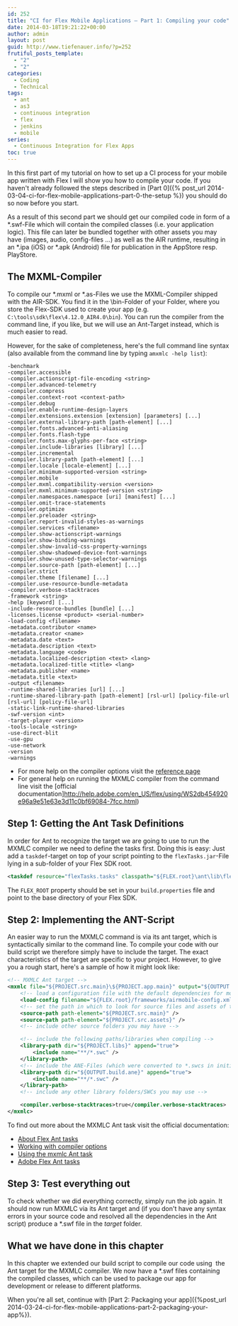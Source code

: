 ```yaml
---
id: 252
title: "CI for Flex Mobile Applications – Part 1: Compiling your code"
date: 2014-03-18T19:21:22+00:00
author: admin
layout: post
guid: http://www.tiefenauer.info/?p=252
frutiful_posts_template:
  - "2"
  - "2"
categories:
  - Coding
  - Technical
tags:
  - ant
  - as3
  - continuous integration
  - flex
  - jenkins
  - mobile
series:
  - Continuous Integration for Flex Apps
toc: true
---
```

In this first part of my tutorial on how to set up a CI process for your mobile app written with Flex I will show you how to compile your code. If you haven't already followed the steps described in [Part 0]({% post_url 2014-03-04-ci-for-flex-mobile-applications-part-0-the-setup %}) you should do so now before you start.

As a result of this second part we should get our compiled code in form of a *.swf-File which will contain the compiled classes (i.e. your application logic). This file can later be bundled together with other assets you may have (images, audio, config-files ...) as well as the AIR runtime, resulting in an *.ipa (iOS) or *.apk (Android) file for publication in the AppStore resp. PlayStore.

## The MXML-Compiler

To compile our *.mxml or *.as-Files we use the MXML-Compiler shipped with the AIR-SDK. You find it in the \bin-Folder of your Folder, where you store the Flex-SDK used to create your app (e.g. `C:\tools\sdk\flex\4.12.0_AIR4.0\bin`). You can run the compiler from the command line, if you like, but we will use an Ant-Target instead, which is much easier to read.

However, for the sake of completeness, here's the full command line syntax (also available from the command line by typing `amxmlc -help list`):

```
-benchmark
-compiler.accessible
-compiler.actionscript-file-encoding <string>
-compiler.advanced-telemetry
-compiler.compress
-compiler.context-root <context-path>
-compiler.debug
-compiler.enable-runtime-design-layers
-compiler.extensions.extension [extension] [parameters] [...]
-compiler.external-library-path [path-element] [...]
-compiler.fonts.advanced-anti-aliasing
-compiler.fonts.flash-type
-compiler.fonts.max-glyphs-per-face <string>
-compiler.include-libraries [library] [...]
-compiler.incremental
-compiler.library-path [path-element] [...]
-compiler.locale [locale-element] [...]
-compiler.minimum-supported-version <string>
-compiler.mobile
-compiler.mxml.compatibility-version <version>
-compiler.mxml.minimum-supported-version <string>
-compiler.namespaces.namespace [uri] [manifest] [...]
-compiler.omit-trace-statements
-compiler.optimize
-compiler.preloader <string>
-compiler.report-invalid-styles-as-warnings
-compiler.services <filename>
-compiler.show-actionscript-warnings
-compiler.show-binding-warnings
-compiler.show-invalid-css-property-warnings
-compiler.show-shadowed-device-font-warnings
-compiler.show-unused-type-selector-warnings
-compiler.source-path [path-element] [...]
-compiler.strict
-compiler.theme [filename] [...]
-compiler.use-resource-bundle-metadata
-compiler.verbose-stacktraces
-framework <string>
-help [keyword] [...]
-include-resource-bundles [bundle] [...]
-licenses.license <product> <serial-number>
-load-config <filename>
-metadata.contributor <name>
-metadata.creator <name>
-metadata.date <text>
-metadata.description <text>
-metadata.language <code>
-metadata.localized-description <text> <lang>
-metadata.localized-title <title> <lang>
-metadata.publisher <name>
-metadata.title <text>
-output <filename>
-runtime-shared-libraries [url] [...]
-runtime-shared-library-path [path-element] [rsl-url] [policy-file-url [rsl-url] [policy-file-url]
-static-link-runtime-shared-libraries
-swf-version <int>
-target-player <version>
-tools-locale <string>
-use-direct-blit
-use-gpu
-use-network
-version
-warnings
```

* For more help on the compiler options visit the [reference page](http://help.adobe.com/en_US/flex/using/WS2db454920e96a9e51e63e3d11c0bf69084-7a92.html)
* For general help on running the MXMLC compiler from the command line visit the [official documentation]http://help.adobe.com/en_US/flex/using/WS2db454920e96a9e51e63e3d11c0bf69084-7fcc.html)

## Step 1: Getting the Ant Task Definitions

In order for Ant to recognize the target we are going to use to run the MXMLC compiler we need to define the tasks first. Doing this is easy: Just add a `taskdef`-target on top of your script pointing to the `flexTasks.jar`-File lying in a sub-folder of your Flex SDK root.

```xml
<taskdef resource="flexTasks.tasks" classpath="${FLEX.root}\ant\lib\flexTasks.jar" />
```

The `FLEX_ROOT` property should be set in your `build.properties` file and point to the base directory of your Flex SDK.

## Step 2: Implementing the ANT-Script

An easier way to run the MXMLC command is via its ant target, which is syntactically similar to the command line. To compile your code with our build script we therefore simply have to include the target. The exact characteristics of the target are specific to your project. However, to give you a rough start, here's a sample of how it might look like:

```xml
<!-- MXMLC Ant target -->
<mxmlc file="${PROJECT.src.main}\${PROJECT.app.main}" output="${OUTPUT.build}\${PROJECT.app.name}.swf">
	<!-- load a configuration file with the default dependencies for mobile projects -->
	<load-config filename="${FLEX.root}/frameworks/airmobile-config.xml" />
	<!-- set the path in which to look for source files and assets of the application -->
	<source-path path-element="${PROJECT.src.main}" />
	<source-path path-element="${PROJECT.src.assets}" />
	<!-- include other source folders you may have -->

	<!-- include the following paths/libraries when compiling -->
	<library-path dir="${PROJECT.libs}" append="true">
		<include name="**/*.swc" />
	</library-path>
	<!-- include the ANE-Files (which were converted to *.swcs in initialization -->
	<library-path dir="${OUTPUT.build.ane}" append="true">
		<include name="**/*.swc" />
	</library-path>
	<!-- include any other library folders/SWCs you may use -->

	<compiler.verbose-stacktraces>true</compiler.verbose-stacktraces>
</mxmlc>
```

To find out more about the MXMLC Ant task visit the official documentation:</p>
    
* [About Flex Ant tasks](http://help.adobe.com/en_US/flex/using/WS2db454920e96a9e51e63e3d11c0bf678b2-7ffc.html)
* [Working with compiler options](http://help.adobe.com/en_US/flex/using/WS2db454920e96a9e51e63e3d11c0bf69084-7a63.html)
* [Using the mxmlc Ant task](http://help.adobe.com/en_US/flex/using/WS2db454920e96a9e51e63e3d11c0bf678b2-7ff3.html)
* [Adobe Flex Ant tasks](http://help.adobe.com/en_US/flex/using/WS2db454920e96a9e51e63e3d11c0bf678b2-8000.html)

## Step 3: Test everything out

To check whether we did everything correctly, simply run the job again. It should now run MXMLC via its Ant target and (if you don't have any syntax errors in your source code and resolved all the dependencies in the Ant script) produce a *.swf file in the _target_ folder.

## What we have done in this chapter

In this chapter we extended our build script to compile our code using  the Ant target for the MXMLC compiler. We now have a *.swf files containing the compiled classes, which can be used to package our app for development or release to different platforms.

When you're all set, continue with [Part 2: Packaging your app]({%post_url 2014-03-24-ci-for-flex-mobile-applications-part-2-packaging-your-app%}).